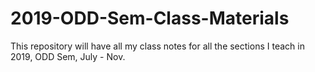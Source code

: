 # 2019-ODD-Sem-Class-Materials
This repository will have all my class notes for all the sections I teach in 2019, ODD Sem, July - Nov. 
